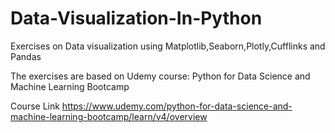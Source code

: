 # Data-Visualization-In-Python
Exercises on Data visualization using Matplotlib,Seaborn,Plotly,Cufflinks and Pandas

The exercises are based on Udemy course: Python for Data Science and Machine Learning Bootcamp

Course Link https://www.udemy.com/python-for-data-science-and-machine-learning-bootcamp/learn/v4/overview
